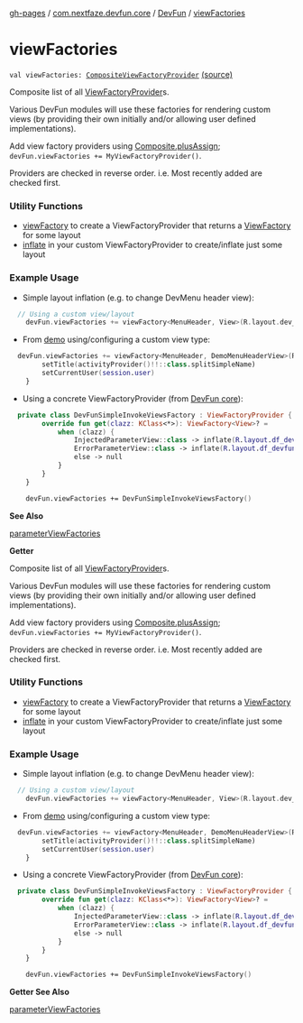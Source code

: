[gh-pages](../../index.md) / [com.nextfaze.devfun.core](../index.md) / [DevFun](index.md) / [viewFactories](./view-factories.md)

# viewFactories

`val viewFactories: `[`CompositeViewFactoryProvider`](../../com.nextfaze.devfun.view/-composite-view-factory-provider.md) [(source)](https://github.com/NextFaze/dev-fun/tree/master/devfun/src/main/java/com/nextfaze/devfun/core/DevFun.kt#L239)

Composite list of all [ViewFactoryProvider](../../com.nextfaze.devfun.view/-view-factory-provider/index.md)s.

Various DevFun modules will use these factories for rendering custom views (by providing their own initially
and/or allowing user defined implementations).

Add view factory providers using [Composite.plusAssign](../-composite/plus-assign.md); `devFun.viewFactories += MyViewFactoryProvider()`.

Providers are checked in reverse order.
i.e. Most recently added are checked first.

### Utility Functions

* [viewFactory](../../com.nextfaze.devfun.view/view-factory.md) to create a ViewFactoryProvider that returns a [ViewFactory](../../com.nextfaze.devfun.view/-view-factory/index.md) for some layout
* [inflate](../../com.nextfaze.devfun.view/inflate.md) in your custom ViewFactoryProvider to create/inflate just some layout

### Example Usage

* Simple layout inflation (e.g. to change DevMenu header view):


``` kotlin
  // Using a custom view/layout
    devFun.viewFactories += viewFactory<MenuHeader, View>(R.layout.dev_fun_menu_header)
```


* From [demo](https://github.com/NextFaze/dev-fun/blob/master/demo/src/debug/java/com/nextfaze/devfun/demo/devfun/DevFun.kt#L70)
using/configuring a custom view type:


``` kotlin
  devFun.viewFactories += viewFactory<MenuHeader, DemoMenuHeaderView>(R.layout.demo_menu_header) {
        setTitle(activityProvider()!!::class.splitSimpleName)
        setCurrentUser(session.user)
    }
```


* Using a concrete ViewFactoryProvider (from [DevFun core](https://github.com/NextFaze/dev-fun/blob/master/devfun/src/main/java/com/nextfaze/devfun/view/Factory.kt#L80)):


``` kotlin
  private class DevFunSimpleInvokeViewsFactory : ViewFactoryProvider {
        override fun get(clazz: KClass<*>): ViewFactory<View>? =
            when (clazz) {
                InjectedParameterView::class -> inflate(R.layout.df_devfun_injected)
                ErrorParameterView::class -> inflate(R.layout.df_devfun_type_error)
                else -> null
            }
        }
    }

    devFun.viewFactories += DevFunSimpleInvokeViewsFactory()
```

**See Also**

[parameterViewFactories](parameter-view-factories.md)

**Getter**

Composite list of all [ViewFactoryProvider](../../com.nextfaze.devfun.view/-view-factory-provider/index.md)s.

Various DevFun modules will use these factories for rendering custom views (by providing their own initially
and/or allowing user defined implementations).

Add view factory providers using [Composite.plusAssign](../-composite/plus-assign.md); `devFun.viewFactories += MyViewFactoryProvider()`.

Providers are checked in reverse order.
i.e. Most recently added are checked first.

### Utility Functions

* [viewFactory](../../com.nextfaze.devfun.view/view-factory.md) to create a ViewFactoryProvider that returns a [ViewFactory](../../com.nextfaze.devfun.view/-view-factory/index.md) for some layout
* [inflate](../../com.nextfaze.devfun.view/inflate.md) in your custom ViewFactoryProvider to create/inflate just some layout

### Example Usage

* Simple layout inflation (e.g. to change DevMenu header view):


``` kotlin
  // Using a custom view/layout
    devFun.viewFactories += viewFactory<MenuHeader, View>(R.layout.dev_fun_menu_header)
```


* From [demo](https://github.com/NextFaze/dev-fun/blob/master/demo/src/debug/java/com/nextfaze/devfun/demo/devfun/DevFun.kt#L70)
using/configuring a custom view type:


``` kotlin
  devFun.viewFactories += viewFactory<MenuHeader, DemoMenuHeaderView>(R.layout.demo_menu_header) {
        setTitle(activityProvider()!!::class.splitSimpleName)
        setCurrentUser(session.user)
    }
```


* Using a concrete ViewFactoryProvider (from [DevFun core](https://github.com/NextFaze/dev-fun/blob/master/devfun/src/main/java/com/nextfaze/devfun/view/Factory.kt#L80)):


``` kotlin
  private class DevFunSimpleInvokeViewsFactory : ViewFactoryProvider {
        override fun get(clazz: KClass<*>): ViewFactory<View>? =
            when (clazz) {
                InjectedParameterView::class -> inflate(R.layout.df_devfun_injected)
                ErrorParameterView::class -> inflate(R.layout.df_devfun_type_error)
                else -> null
            }
        }
    }

    devFun.viewFactories += DevFunSimpleInvokeViewsFactory()
```

**Getter See Also**

[parameterViewFactories](parameter-view-factories.md)


